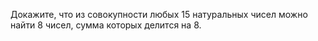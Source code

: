 Докажите, что из совокупности любых 15 натуральных чисел можно найти 8 чисел, сумма которых делится на 8.